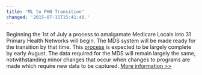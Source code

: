 ```yaml
---
title: 'ML to PHN Transition'
changed: '2015-07-15T15:41:40.'
---
```



<p>Beginning the 1st of July a process to amalgamate Medicare Locals into 31 Primary Health Networks will begin. The MDS system will be made ready for the transition by that time. This <a href="../../user-documentation/transition-of-mls-to-phns/index.html">process</a> is expected to be largely complete by early August. The data required for the MDS will remain largely the same, notwithstanding minor changes that occur when changes to programs are made which require new data to be captured. <a href="../../user-documentation/transition-of-mls-to-phns/index.html">More information &gt;&gt;</a></p>    <div id='last-modified'>
      
